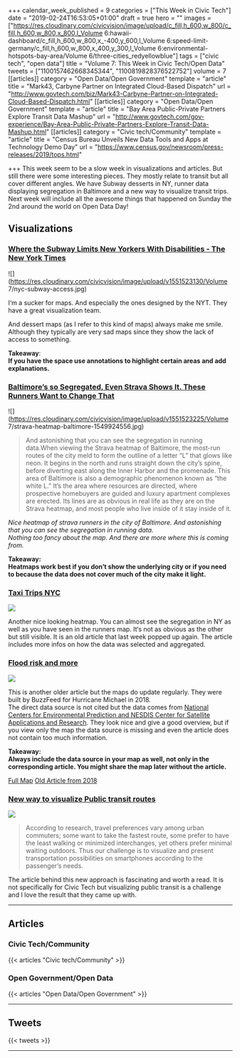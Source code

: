 +++
calendar_week_published = 9
categories = ["This Week in Civic Tech"]
date = "2019-02-24T16:53:05+01:00"
draft = true
hero = ""
images = ["https://res.cloudinary.com/civicvision/image/upload/c_fill,h_600,w_800/c_fill,h_600,w_800,x_800,l_Volume 6:hawaii-dashboard/c_fill,h_600,w_800,x_-400,y_600,l_Volume 6:speed-limit-germany/c_fill,h_600,w_800,x_400,y_300,l_Volume 6:environmental-hotspots-bay-area/Volume 6/three-cities_redyellowblue"]
tags = ["civic tech", "open data"]
title = "Volume 7: This Week in Civic Tech/Open Data"
tweets = ["1100157462668345344", "1100819828376522752"]
volume = 7
[[articles]]
category = "Open Data/Open Government"
template = "article"
title = "Mark43, Carbyne Partner on Integrated Cloud-Based Dispatch"
url = "http://www.govtech.com/biz/Mark43-Carbyne-Partner-on-Integrated-Cloud-Based-Dispatch.html"
[[articles]]
category = "Open Data/Open Government"
template = "article"
title = "Bay Area Public-Private Partners Explore Transit Data Mashup"
url = "http://www.govtech.com/gov-experience/Bay-Area-Public-Private-Partners-Explore-Transit-Data-Mashup.html"
[[articles]]
category = "Civic tech/Community"
template = "article"
title = "Census Bureau Unveils New Data Tools and Apps at Technology Demo Day"
url = "https://www.census.gov/newsroom/press-releases/2019/tops.html"

+++
This week seem to be a slow week in visualizations and articles. But still there were some interesting pieces. They mostly relate to transit but all cover different angles. We have Subway desserts in NY, runner data displaying segregation in Baltimore and a new way to visualize transit trips.  
Next week will include all the awesome things that happened on Sunday the 2nd around the world on Open Data Day!

## Visualizations

### [Where the Subway Limits New Yorkers With Disabilities - The New York Times](https://www.nytimes.com/interactive/2019/02/11/nyregion/nyc-subway-access.html)

![](https://res.cloudinary.com/civicvision/image/upload/v1551523130/Volume 7/nyc-subway-access.jpg)

I‘m a sucker for maps. And especially the ones designed by the NYT. They have a great visualization team.

And dessert maps (as I refer to this kind of maps) always make me smile. Although they typically are very sad maps since they show the lack of access to something.

**Takeaway**:  
**If you have the space use annotations to highlight certain areas and add explanations.**

### [Baltimore’s so Segregated, Even Strava Shows It. These Runners Want to Change That](https://www.runnersworld.com/runners-stories/a26131774/baltimore-segregated-strava-heatmap/)

![](https://res.cloudinary.com/civicvision/image/upload/v1551523225/Volume 7/strava-heatmap-baltimore-1549924556.jpg)

> And astonishing that you can see the segregation in running data.When viewing the Strava heatmap of Baltimore, the most-run routes of the city meld to form the outline of a letter “L” that glows like neon. It begins in the north and runs straight down the city’s spine, before diverting east along the Inner Harbor and the promenade. This area of Baltimore is also a demographic phenomenon known as “the white L.” It’s the area where resources are directed, where prospective homebuyers are guided and luxury apartment complexes are erected. Its lines are as obvious in real life as they are on the Strava heatmap, and most people who live inside of it stay inside of it.

_Nice heatmap of strava runners in the city of Baltimore. And astonishing that you can see the segregation in running data.  
Nothing too fancy about the map. And there are more where this is coming from._

**Takeaway:  
Heatmaps work best if you don’t show the underlying city or if you need to because the data does not cover much of the city make it light.**

### [Taxi Trips NYC](https://towardsdatascience.com/if-taxi-trips-were-fireflies-1-3-billion-nyc-taxi-trips-plotted-b34e89f96cfa)

![](https://res.cloudinary.com/civicvision/image/upload/v1551631027/Volume%207/taxi-trips-ny.png)

Another nice looking heatmap. You can almost see the segregation in NY as well as you have seen in the runners map. It‘s not as obvious as the other but still visible. It is an old article that last week popped up again. The article includes more infos on how the data was selected and aggregated.

### [Flood risk and more](https://www.buzzfeednews.com/article/peteraldhous/hurricane-michael-latest-path-rainfall)

![](https://res.cloudinary.com/civicvision/image/upload/v1551630445/Volume%207/flood-risk-us.png)

This is another older article but the maps do update regularly. They were built by BuzzFeed for Hurricane Michael in 2018.   
The direct data source is not cited but the data comes from [National Centers for Environmental Prediction and NESDIS Center for Satellite Applications and Research](https://www.ncep.noaa.gov). They look nice and give a good overview, but if you view only the map the data source is missing and even the article does not contain too much information. 

**Takeaway:**   
**Always include the data source in your map as well, not only in the corresponding article. You might share the map later without the article.**

[Full Map](https://data.buzzfeed.com/projects/hurricane-files/us-flood.html)
[Old Article from 2018](https://www.buzzfeednews.com/article/peteraldhous/hurricane-michael-latest-path-rainfall)

### [New way to visualize Public transit routes](https://infovis-mannheim.de/apviad/projects/desite/)

![](https://res.cloudinary.com/civicvision/image/upload/v1551523546/shortroute.png)

> According to research, travel preferences vary among urban commuters; some want to take the fastest route, some prefer to have the least walking or minimized interchanges, yet others prefer minimal waiting outdoors. Thus our challenge is to visualize and present transportation possibilities on smartphones according to the passenger’s needs.

The article behind this new approach is fascinating and worth a read. It is not specifically for Civic Tech but visualizing public transit is a challenge and I love the result that they came up with.

<hr />

## Articles

### Civic Tech/Community

{{< articles "Civic tech/Community" >}}

### Open Government/Open Data

{{< articles "Open Data/Open Government" >}}

<hr />

## Tweets

{{< tweets >}}

<hr />